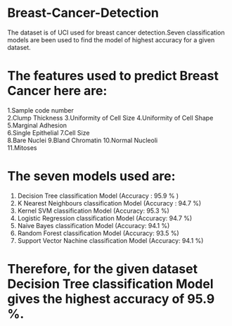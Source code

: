 # Breast-Cancer-Detection

The dataset is of UCI used for breast cancer detection.Seven classification models are been used to find the model of highest accuracy for a given dataset.
# The features used to predict Breast Cancer here are:
  1.Sample code number	
  2.Clump Thickness	
  3.Uniformity of Cell Size	
  4.Uniformity of Cell Shape	
  5.Marginal Adhesion	
  6.Single Epithelial 
  7.Cell Size	
  8.Bare Nuclei	
  9.Bland Chromatin	
  10.Normal Nucleoli	
  11.Mitoses	
  
# The seven models used are:
  1. Decision Tree classification Model (Accuracy : 95.9 % )
  2. K Nearest Neighbours classification Model (Accuracy : 94.7 %)
  3. Kernel SVM classification Model (Accuracy: 95.3 %)
  4. Logistic Regression classification Model (Accuracy: 94.7 %)
  5. Naive Bayes classification Model (Accuracy: 94.1 %)
  6. Random Forest classification Model (Accuracy: 93.5 %)
  7. Support Vector Nachine classification Model (Accuracy: 94.1 %)
  
# Therefore, for the given dataset Decision Tree classification Model gives the highest accuracy of 95.9 %.
